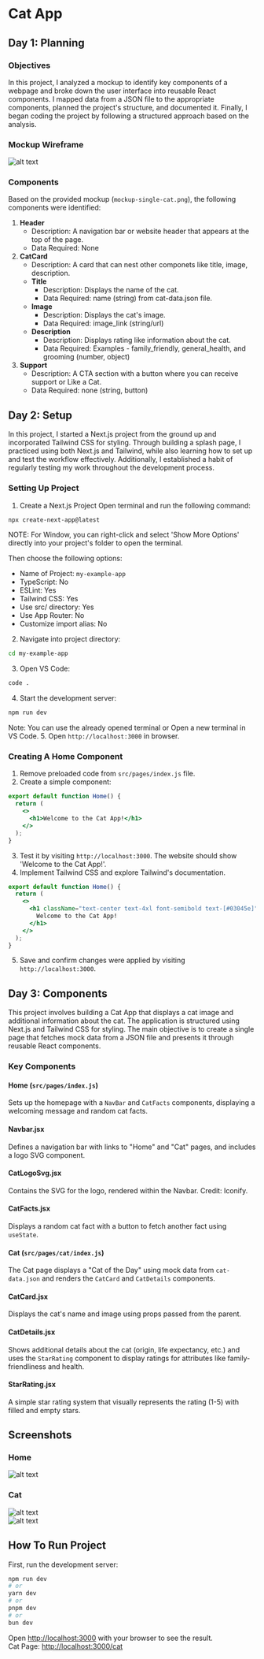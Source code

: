 # Cat App

## Day 1: Planning

### Objectives

In this project, I analyzed a mockup to identify key components of a webpage and broke down the user interface into reusable React components. I mapped data from a JSON file to the appropriate components, planned the project's structure, and documented it. Finally, I began coding the project by following a structured approach based on the analysis.

### Mockup Wireframe

![alt text](<Screenshot 2024-10-18 215222.png>)

### Components

Based on the provided mockup (`mockup-single-cat.png`), the following components were identified:

1. **Header**
   - Description: A navigation bar or website header that appears at the top of the page.
   - Data Required: None
2. **CatCard**
   - Description: A card that can nest other componets like title, image, description.
   - **Title**
     - Description: Displays the name of the cat.
     - Data Required: name (string) from cat-data.json file.
   - **Image**
     - Description: Displays the cat's image.
     - Data Required: image_link (string/url)
   - **Description**
     - Description: Displays rating like information about the cat.
     - Data Required: Examples - family_friendly, general_health, and grooming (number, object)
3. **Support**
   - Description: A CTA section with a button where you can receive support or Like a Cat.
   - Data Required: none (string, button)

## Day 2: Setup

In this project, I started a Next.js project from the ground up and incorporated Tailwind CSS for styling. Through building a splash page, I practiced using both Next.js and Tailwind, while also learning how to set up and test the workflow effectively. Additionally, I established a habit of regularly testing my work throughout the development process.

### Setting Up Project

1. Create a Next.js Project
   Open terminal and run the following command:

```bash
npx create-next-app@latest
```

NOTE: For Window, you can right-click and select 'Show More Options' directly into your project's folder to open the terminal.

Then choose the following options:

- Name of Project: `my-example-app`
- TypeScript: No
- ESLint: Yes
- Tailwind CSS: Yes
- Use src/ directory: Yes
- Use App Router: No
- Customize import alias: No

2. Navigate into project directory:

```bash
cd my-example-app
```

3. Open VS Code:

```bash
code .
```

4. Start the development server:

```bash
npm run dev
```

Note: You can use the already opened terminal or Open a new terminal in VS Code. 5. Open `http://localhost:3000` in browser.

### Creating A Home Component

1. Remove preloaded code from `src/pages/index.js` file.
2. Create a simple component:

```jsx
export default function Home() {
  return (
    <>
      <h1>Welcome to the Cat App!</h1>
    </>
  );
}
```

3. Test it by visiting `http://localhost:3000`. The website should show 'Welcome to the Cat App!'.
4. Implement Tailwind CSS and explore Tailwind's documentation.

```jsx
export default function Home() {
  return (
    <>
      <h1 className="text-center text-4xl font-semibold text-[#03045e]">
        Welcome to the Cat App!
      </h1>
    </>
  );
}
```

5. Save and confirm changes were applied by visiting `http://localhost:3000`.

## Day 3: Components

This project involves building a Cat App that displays a cat image and additional information about the cat. The application is structured using Next.js and Tailwind CSS for styling. The main objective is to create a single page that fetches mock data from a JSON file and presents it through reusable React components.

### Key Components

#### Home (`src/pages/index.js`)

Sets up the homepage with a `NavBar` and `CatFacts` components, displaying a welcoming message and random cat facts.

#### Navbar.jsx

Defines a navigation bar with links to "Home" and "Cat" pages, and includes a logo SVG component.

#### CatLogoSvg.jsx

Contains the SVG for the logo, rendered within the Navbar. Credit: Iconify.

#### CatFacts.jsx

Displays a random cat fact with a button to fetch another fact using `useState`.

#### Cat (`src/pages/cat/index.js`)

The Cat page displays a "Cat of the Day" using mock data from `cat-data.json` and renders the `CatCard` and `CatDetails` components.

#### CatCard.jsx

Displays the cat's name and image using props passed from the parent.

#### CatDetails.jsx

Shows additional details about the cat (origin, life expectancy, etc.) and uses the `StarRating` component to display ratings for attributes like family-friendliness and health.

#### StarRating.jsx

A simple star rating system that visually represents the rating (1-5) with filled and empty stars.

## Screenshots

### Home

![alt text](<Screenshot 2024-10-18 234800.png>)

### Cat

![alt text](<Screenshot 2024-10-18 235039.png>)  
![alt text](<Screenshot 2024-10-18 235132.png>)

## How To Run Project

First, run the development server:

```bash
npm run dev
# or
yarn dev
# or
pnpm dev
# or
bun dev
```

Open [http://localhost:3000](http://localhost:3000) with your browser to see the result.  
Cat Page: [http://localhost:3000/cat](http://localhost:3000/cat)

